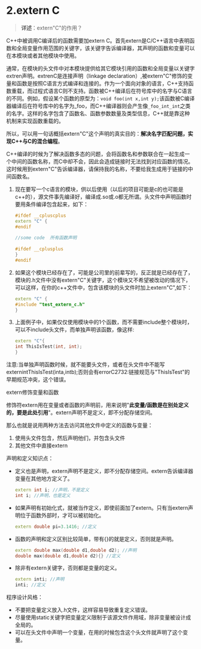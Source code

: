 # 2.extern C

> **详述**：extern"C"的作用？

C++中被调用C编译后的函数需要加extern C。首先extern是C/C++语言中表明函数和全局变量作用范围的关键字，该关键字告诉编译器，其声明的函数和变量可以在本模块或者其他模块中使用。

通常，在模块的头文件中对本模块提供给其它模块引用的函数和全局变量以关键字extren声明。extrenC是连接声明（linkage declaration）,被extern"C"修饰的变量和函数是按照C语言方式编译和连接的。作为一个面向对象的语言，C++支持函数重载，而过程式语言C则不支持。函数被C++编译后在符号库中的名字与C语言的不同。例如，假设某个函数的原型为：`void foo(int x,int y);`该函数被C编译器编译后在符号库中的名字为\_foo，而C++编译器则会产生像`_foo_int_int`之类的名字。这样的名字包含了函数名、函数参数数量及类型信息，C++就是靠这种机制来实现函数重载的。

所以，可以用一句话概括extern"C"这个声明的真实目的：**解决名字匹配问题，实现C++与C的混合编程**。

C++编译的时候为了解决函数多态的问题，会将函数名和参数联合在一起生成一个中间的函数名称，而C中却不会，因此会造成链接时无法找到对应函数的情况。这时候用到extern"C"告诉编译器，请保持我的名称，不要给我生成用于链接的中间函数名。

1.  现在要写一个c语言的模块，供以后使用（以后的项目可能是c的也可能是c++的），源文件事先编译好，编译成.so或.o都无所谓。头文件中声明函数时要用条件编译包含起来，如下：
    ```c++
    #ifdef __cpluscplus  
    extern "C" {  
    #endif  
      
    //some code  所有函数声明
      
    #ifdef __cplusplus  
    }  
    #endif  

    ```
2.  如果这个模块已经存在了，可能是公司里的前辈写的，反正就是已经存在了，模块的.h文件中没有extern"C"关键字，这个模块又不希望被改动的情况下，可以这样，在你的c++文件中，包含该模块的头文件时加上extern"C",如下：
    ```c++
    extern "C" {  
    #include "test_extern_c.h"  
    } 

    ```
3.  上面例子中，如果仅仅使用模块中的1个函数，而不需要include整个模块时，可以不include头文件，而单独声明该函数，像这样:
    ```c++
    extern "C"{  
    int ThisIsTest(int, int);            
    } 
    ```

注意:当单独声明函数时候，就不能要头文件，或者在头文件中不能写externintThisIsTest(inta,intb);否则会有errorC2732:链接规范与"ThisIsTest"的早期规范冲突，这个错误。

extern修饰变量和函数

修饰符extern用在变量或者函数的声明前，用来说明"**此变量/函数是在别处定义的，要是此处引用**"。extern声明不是定义，即不分配存储空间。

那么也就是说用两种方法去访问其他文件中定义的函数与变量：

1.  使用头文件包含，然后声明他们，并包含头文件
2.  其他文件中直接extern

声明和定义知识点：

-   定义也是声明，extern声明不是定义，即不分配存储空间。extern告诉编译器变量在其他地方定义了。
    ```c++
    extern int i; //声明，不是定义
    int i; //声明，也是定义
    ```
-   如果声明有初始化式，就被当作定义，即使前面加了extern。只有当extern声明位于函数外部时，才可以被初始化。
    ```c++
    extern double pi=3.1416; //定义
    ```
-   函数的声明和定义区别比较简单，带有{}的就是定义，否则就是声明。
    ```c++
    extern double max(double d1,double d2); //声明
    double max(double d1,double d2){} //定义
    ```
-   除非有extern关键字，否则都是变量的定义。
    ```c++
    extern inti; //声明
    inti; //定义
    ```

程序设计风格：

-   不要把变量定义放入.h文件，这样容易导致重复定义错误。
-   尽量使用static关键字把变量定义限制于该源文件作用域，除非变量被设计成全局的。
-   可以在头文件中声明一个变量，在用的时候包含这个头文件就声明了这个变量。
